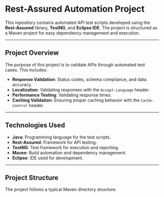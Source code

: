 # Rest-Assured Automation Project

This repository contains automated API test scripts developed using the **Rest-Assured** library, **TestNG**, and **Eclipse IDE**. The project is structured as a Maven project for easy dependency management and execution.

---

## **Project Overview**
The purpose of this project is to validate APIs through automated test cases. This includes:
- **Response Validation**: Status codes, schema compliance, and data accuracy.
- **Localization**: Validating responses with the `Accept-Language` header.
- **Performance Testing**: Validating response times.
- **Caching Validation**: Ensuring proper caching behavior with the `Cache-Control` header.

---

## **Technologies Used**
- **Java**: Programming language for the test scripts.
- **Rest-Assured**: Framework for API testing.
- **TestNG**: Test framework for execution and reporting.
- **Maven**: Build automation and dependency management.
- **Eclipse**: IDE used for development.

---

## **Project Structure**
The project follows a typical Maven directory structure.